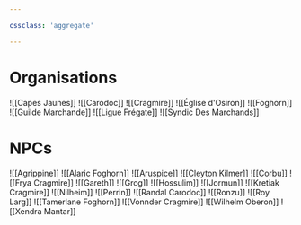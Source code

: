 ```yaml
---

cssclass: 'aggregate'

---
```


# Organisations
<span class="embed-note page-break">![[Capes Jaunes]]</span>
<span class="embed-note page-break">![[Carodoc]]</span>
<span class="embed-note page-break">![[Cragmire]]</span>
<span class="embed-note page-break">![[Église d'Osiron]]</span>
<span class="embed-note page-break">![[Foghorn]]</span>
<span class="embed-note page-break">![[Guilde Marchande]]</span>
<span class="embed-note page-break">![[Ligue Frégate]]</span>
<span class="embed-note page-break">![[Syndic Des Marchands]]</span>

# NPCs
<span class="embed-note page-break">![[Agrippine]]</span>
<span class="embed-note page-break">![[Alaric Foghorn]]</span>
<span class="embed-note page-break">![[Aruspice]]</span>
<span class="embed-note page-break">![[Cleyton Kilmer]]</span>
<span class="embed-note page-break">![[Corbu]]</span>
<span class="embed-note page-break">![[Frya Cragmire]]</span>
<span class="embed-note page-break">![[Gareth]]</span>
<span class="embed-note page-break">![[Grog]]</span>
<span class="embed-note page-break">![[Hossulim]]</span>
<span class="embed-note page-break">![[Jormun]]</span>
<span class="embed-note page-break">![[Kretiak Cragmire]]</span>
<span class="embed-note page-break">![[Nilheim]]</span>
<span class="embed-note page-break">![[Perrin]]</span>
<span class="embed-note page-break">![[Randal Carodoc]]</span>
<span class="embed-note page-break">![[Ronzu]]</span>
<span class="embed-note page-break">![[Roy Larg]]</span>
<span class="embed-note page-break">![[Tamerlane Foghorn]]</span>
<span class="embed-note page-break">![[Vonnder Cragmire]]</span>
<span class="embed-note page-break">![[Wilhelm Oberon]]</span>
<span class="embed-note page-break">![[Xendra Mantar]]</span>

